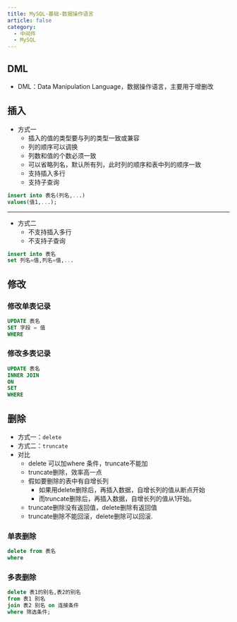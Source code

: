 ```yaml
---
title: MySQL-基础-数据操作语言
article: false
category:
  - 中间件
  - MySQL
---
```

## DML
- DML：Data Manipulation Language，数据操作语言，主要用于增删改
## 插入
- 方式一
  - 插入的值的类型要与列的类型一致或兼容
  - 列的顺序可以调换
  - 列数和值的个数必须一致
  - 可以省略列名，默认所有列，此时列的顺序和表中列的顺序一致
  - 支持插入多行
  - 支持子查询
```sql
insert into 表名(列名,...) 
values(值1,...);
```
---
- 方式二
  - 不支持插入多行
  - 不支持子查询
```sql
insert into 表名
set 列名=值,列名=值,...
```
## 修改
### 修改单表记录
```sql
UPDATE 表名 
SET 字段 = 值
WHERE 
```
### 修改多表记录
```sql
UPDATE 表名
INNER JOIN
ON 
SET
WHERE
```
## 删除
- 方式一：`delete`
- 方式二：`truncate`
- 对比
  - delete 可以加where 条件，truncate不能加
  - truncate删除，效率高一点
  - 假如要删除的表中有自增长列
    - 如果用delete删除后，再插入数据，自增长列的值从断点开始
    - 而truncate删除后，再插入数据，自增长列的值从1开始。
  - truncate删除没有返回值，delete删除有返回值
  - truncate删除不能回滚，delete删除可以回滚.
### 单表删除
```sql
delete from 表名 
where
```
### 多表删除
```sql
delete 表1的别名,表2的别名
from 表1 别名
join 表2 别名 on 连接条件
where 筛选条件;
```

